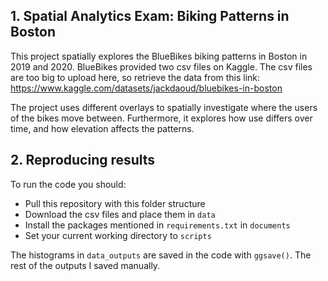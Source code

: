 ## 1. Spatial Analytics Exam: Biking Patterns in Boston 
This project spatially explores the BlueBikes biking patterns in Boston in 2019 and 2020. BlueBikes provided two csv files on Kaggle. The csv files are too big to upload here, so retrieve the data from this link: https://www.kaggle.com/datasets/jackdaoud/bluebikes-in-boston

The project uses different overlays to spatially investigate where the users of the bikes move between. Furthermore, it explores how use differs over time, and how elevation affects the patterns.

## 2. Reproducing results
To run the code you should:
- Pull this repository with this folder structure
- Download the csv files and place them in ```data```
- Install the packages mentioned in ```requirements.txt``` in ```documents```
- Set your current working directory to ```scripts```

The histograms in ```data_outputs``` are saved in the code with ```ggsave()```. The rest of the outputs I saved manually.
